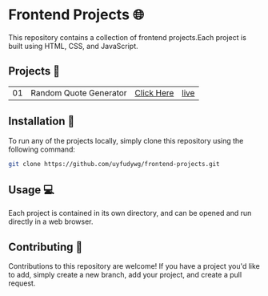 # Frontend Projects 🌐
This repository contains a collection of frontend projects.Each project is built using HTML, CSS, and JavaScript.

## Projects 📂

<table>
    <tr>
        <td>01</td>
        <td>Random Quote Generator</td>
        <td><a href="./project-4_random_quote_generator">Click Here</a></td>
        <td><a href="https://uyfudywg.github.io/frontend-projects/">live</a></td>
    </tr>
</table>

## Installation 🚀

To run any of the projects locally, simply clone this repository using the following command:

```bash
git clone https://github.com/uyfudywg/frontend-projects.git
```

## Usage 💻

Each project is contained in its own directory, and can be opened and run directly in a web browser.

## Contributing 🤝

Contributions to this repository are welcome! If you have a project you'd like to add, simply create a new branch, add your project, and create a pull request.
